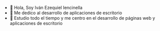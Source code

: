 - 👋 Hola, Soy Iván Ezequiel Iencinella
- 👀 Me dedico al desarrollo de aplicaciones de escritorio 
- 🌱 Estudio todo el tiempo y me centro en el desarrollo de páginas web y aplicaciones de escritorio

<!---
iiencinella/iiencinella is a ✨ special ✨ repository because its `README.md` (this file) appears on your GitHub profile.
You can click the Preview link to take a look at your changes.
--->
